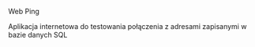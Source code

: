 Web Ping

Aplikacja internetowa do testowania połączenia z adresami zapisanymi w bazie danych SQL




 
